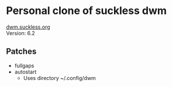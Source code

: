 # Personal clone of suckless dwm
[dwm.suckless.org](https://dwm.suckless.org)<br/>
Version: 6.2

## Patches
* fullgaps
* autostart
    - Uses directory ~/.config/dwm
